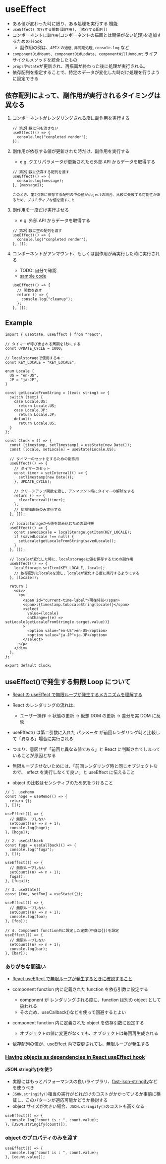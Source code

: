 # useEffect

- ある値が変わった時に限り、ある処理を実行する 機能
- `useEffect( 実行する関数(副作用), [依存する配列])`
- コンポーネントに`副作用`(コンポーネントの描画とは関係がない処理)を追加するための Hook
  - 副作用の例は、`APIとの通信`, `非同期処理`, `console.log` など
- `componentDidMount`、`componentDidUpdate`、`componentWillUnmount` ライフサイクルメソッドを統合したもの
- `props`や`state`が更新され、再描画が終わった後に処理が実行される。
- 依存配列を指定することで、特定のデータが変化した時だけ処理を行うように設定できる

## 依存配列によって、副作用が実行されるタイミングは異なる

1. コンポーネントがレンダリングされる度に副作用を実行する

   ```tsx
   // 第2引数に何も渡さない
   useEffect(() => {
     console.log("conpleted render");
   });
   ```

2. 副作用が依存する値が更新された時だけ、副作用を実行する

   - e.g. クエリパラメータが更新されたら外部 API からデータを取得する

   ```tsx
   // 第2引数に依存する配列を渡す
   useEffect(() => {
     console.log(message);
   }, [message]);
   ```

   `このとき、第2引数に依存する配列の中の値がobjectの場合、比較に失敗する可能性があるため、プリミティブな値を渡すこと`

3. 副作用を一度だけ実行させる

   - e.g. 外部 API からデータを取得する

   ```tsx
   // 第2引数に空の配列を渡す
   useEffect(() => {
     console.log("conpleted render");
   }, []);
   ```

4. コンポーネントがアンマウント、もしくは副作用が再実行した時に実行される

   - TODO: 自分で確認
   - [sample code](https://codesandbox.io/s/04-useeffectdekurinatuputaimawoxuechusuruchuliwoshixingsaseru-gygtc)

   ```tsx
   useEffect(() => {
     // 関数を返す
     return () => {
       console.log("cleanup");
     };
   }, []);
   ```

## Example

```tsx
import { useState, useEffect } from "react";

// タイマーが呼び出される周期を1秒にする
const UPDATE_CYCLE = 1000;

// localstorageで使用するキー
const KEY_LOCALE = "KEY_LOCALE";

enum Locale {
  US = "en-US",
  JP = "ja-JP",
}

const getLocaleFromString = (text: string) => {
  switch (text) {
    case Locale.US:
      return Locale.US;
    case Locale.JP:
      return Locale.JP;
    default:
      return Locale.US;
  }
};

const Clock = () => {
  const [timestamp, setTimestamp] = useState(new Date());
  const [locale, setLocale] = useState(Locale.US);

  // タイマーのセットをするための副作用
  useEffect(() => {
    // タイマーのセット
    const timer = setInterval(() => {
      setTimestamp(new Date());
    }, UPDATE_CYCLE);

    // クリーンアップ関数を渡し、アンマウント時にタイマーの解除をする
    return () => {
      clearInterval(timer);
    };
    // 初期描画時のみ実行する
  }, []);

  // localstorageから値を読み込むための副作用
  useEffect(() => {
    const savedLocale = localStorage.getItem(KEY_LOCALE);
    if (savedLocale !== null) {
      setLocale(getLocaleFromString(savedLocale));
    }
  }, []);

  // localeが変化した時に、localstorageに値を保存するための副作用
  useEffect(() => {
    localStorage.setItem(KEY_LOCALE, locale);
    // 依存配列にlocaleを渡し、localeが変化する度に実行するようにする
  }, [locale]);

  return (
    <div>
      <p>
        <span id="current-time-label">現在時刻</span>
        <span>:{timestamp.toLocaleString(locale)}</span>
        <select
          value={locale}
          onChange={(e) => setLocale(getLocaleFromString(e.target.value))}
        >
          <option value="en-US">en-US</option>
          <option value="ja-JP">ja-JP</option>
        </select>
      </p>
    </div>
  );
};

export default Clock;
```

## useEffect()で発生する無限 Loop について

- [React の useEffect で無限ループが発生するメカニズムを理解する](https://qiita.com/takano-h/items/11f7b35dbf4844f7565d)

- React のレンダリングの流れは、
  - ユーザー操作 -> 状態の更新 -> 仮想 DOM の更新 -> 差分を実 DOM に反映
- useEffect() は第二引数に入れた パラメータ が前回レンダリング時と比較して「異なる」場合に実行される
- つまり、意図せず「前回と異なる値である」と React に判断されてしまっていることが原因となる
- 無限ループさせないためには、「前回レンダリング時と同じオブジェクトなので、 effect を実行しなくて良い」と useEffect に伝えること
- object の比較はセンシティブのため気をつけること

```tsx
// 1. useMemo
const hoge = useMemo(() => {
  return {};
}, []);

useEffect(() => {
  // 無限ループしない
  setCount((n) => n + 1);
  console.log(hoge);
}, [hoge]);

// 2. useCallback
const fuga = useCallback(() => {
  console.log("fuga");
}, []);

useEffect(() => {
  // 無限ループしない
  setCount((n) => n + 1);
  fuga();
}, [fuga]);

// 3. useState()
const [foo, setFoo] = useState({});

useEffect(() => {
  // 無限ループしない
  setCount((n) => n + 1);
  console.log(foo);
}, [foo]);

// 4. Component function外に設定した定数(中身は{})を設定
useEffect(() => {
  // 無限ループしない
  setCount((n) => n + 1);
  console.log(bar);
}, [bar]);
```

### ありがちな間違い

- [React useEffect で無限ループが発生するときに確認すること](https://zukucode.com/2021/06/react-useeffect-loop.html)

- component function 内に定義された function を依存引数に設定する
  - component が レンダリングされる度に、function は別の object として扱われる
  - そのため、useCallback()などを使って回避するとよい
- component function 内に定義された object を依存引数に設定する
  - オブジェクトの値に変更がなくても、オブジェクトは毎回再生成される
- 依存配列の値が、useEffect 内で変更されても、無限ループが発生する

### [Having objects as dependencies in React useEffect hook](https://haybeecodes.hashnode.dev/having-objects-as-dependencies-in-react-useeffect-hook)

#### JSON.stringify()を使う

- 実際にはもっとパフォーマンスの良いライブラリ、[fast-json-stringify](https://www.npmjs.com/package/fast-json-stringify)などを使うべき
- `JSON.stringify()`相当の実行がどれだけのコストがかかっているか事前に検証し、このパターンが適応可能かどうか検討する
- object サイズが大きい場合、`JSON.stringify()`のコストも高くなる

```tsx
useEffect(() => {
  console.log("count is : ", count.value);
}, [JSON.stringify(count)]);
```

### object のプロパティのみを渡す

```tsx
useEffect(() => {
  console.log("count is : ", count.value);
}, [count.value]);
```
